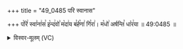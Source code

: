 +++
title = "49_0485 परि स्वानास"

+++
प꣡रि꣢ स्वा꣣ना꣢स꣣ इ꣡न्द꣢वो꣣ म꣡दा꣢य ब꣣र्ह꣡णा꣢ गि꣣रा꣢। म꣡धो꣢ अर्षन्ति꣣ धा꣡र꣢या ॥ 49:0485 ॥

<details><summary>विस्वर-मूलम् (VC)</summary>

परि स्वानास इन्दवो मदाय बर्हणा गिरा । मधो अर्षन्ति धारया ॥४८५॥
</details>